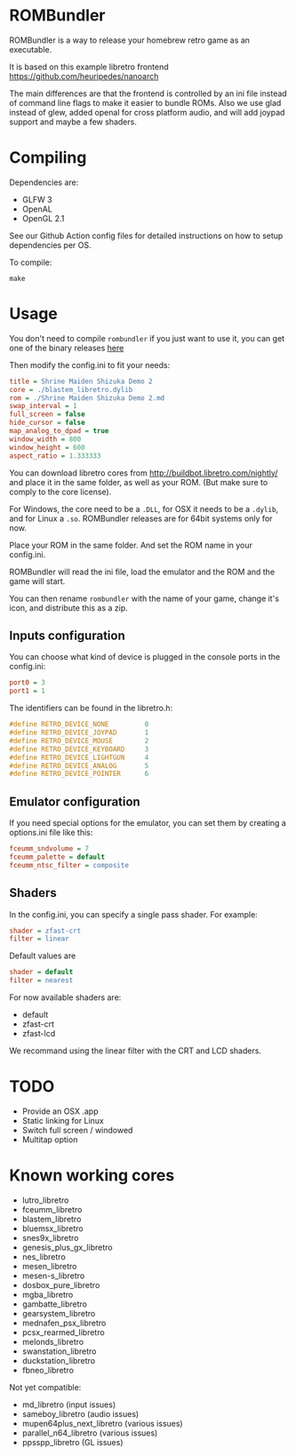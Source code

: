 # ROMBundler

ROMBundler is a way to release your homebrew retro game as an executable.

It is based on this example libretro frontend https://github.com/heuripedes/nanoarch

The main differences are that the frontend is controlled by an ini file instead of command line flags to make it easier to bundle ROMs. Also we use glad instead of glew, added openal for cross platform audio, and will add joypad support and maybe a few shaders.

# Compiling

Dependencies are:

 * GLFW 3
 * OpenAL
 * OpenGL 2.1

See our Github Action config files for detailed instructions on how to setup dependencies per OS.

To compile:

```shell
make
```

# Usage

You don't need to compile `rombundler` if you just want to use it, you can get one of the binary releases [here](https://github.com/kivutar/rombundler/releases)

Then modify the config.ini to fit your needs:
```ini
title = Shrine Maiden Shizuka Demo 2
core = ./blastem_libretro.dylib
rom = ./Shrine Maiden Shizuka Demo 2.md
swap_interval = 1
full_screen = false
hide_cursor = false
map_analog_to_dpad = true
window_width = 800
window_height = 600
aspect_ratio = 1.333333
```
You can download libretro cores from http://buildbot.libretro.com/nightly/ and place it in the same folder, as well as your ROM. (But make sure to comply to the core license).

For Windows, the core need to be a `.DLL`, for OSX it needs to be a `.dylib`, and for Linux a `.so`. ROMBundler releases are for 64bit systems only for now.

Place your ROM in the same folder. And set the ROM name in your config.ini.

ROMBundler will read the ini file, load the emulator and the ROM and the game will start.

You can then rename `rombundler` with the name of your game, change it's icon, and distribute this as a zip.

## Inputs configuration

You can choose what kind of device is plugged in the console ports in the config.ini:

```ini
port0 = 3
port1 = 1
```

The identifiers can be found in the libretro.h:

```cpp
#define RETRO_DEVICE_NONE         0
#define RETRO_DEVICE_JOYPAD       1
#define RETRO_DEVICE_MOUSE        2
#define RETRO_DEVICE_KEYBOARD     3
#define RETRO_DEVICE_LIGHTGUN     4
#define RETRO_DEVICE_ANALOG       5
#define RETRO_DEVICE_POINTER      6
```

## Emulator configuration

If you need special options for the emulator, you can set them by creating a options.ini file like this:

```ini
fceumm_sndvolume = 7
fceumm_palette = default
fceumm_ntsc_filter = composite
```
## Shaders

In the config.ini, you can specify a single pass shader. For example:

```ini
shader = zfast-crt
filter = linear
```

Default values are

```ini
shader = default
filter = nearest
```

For now available shaders are:

 * default
 * zfast-crt
 * zfast-lcd

We recommand using the linear filter with the CRT and LCD shaders.

# TODO

 * Provide an OSX .app
 * Static linking for Linux
 * Switch full screen / windowed
 * Multitap option

# Known working cores

 * lutro_libretro
 * fceumm_libretro
 * blastem_libretro
 * bluemsx_libretro
 * snes9x_libretro
 * genesis_plus_gx_libretro
 * nes_libretro
 * mesen_libretro
 * mesen-s_libretro
 * dosbox_pure_libretro
 * mgba_libretro
 * gambatte_libretro
 * gearsystem_libretro
 * mednafen_psx_libretro
 * pcsx_rearmed_libretro
 * melonds_libretro
 * swanstation_libretro
 * duckstation_libretro
 * fbneo_libretro

Not yet compatible:

 * md_libretro (input issues)
 * sameboy_libretro (audio issues)
 * mupen64plus_next_libretro (various issues)
 * parallel_n64_libretro (various issues)
 * ppsspp_libretro (GL issues)
